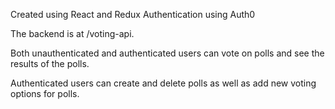 Created using React and Redux
Authentication using Auth0

The backend is at /voting-api.

Both unauthenticated and authenticated users can vote on polls and see the results of the polls.

Authenticated users can create and delete polls as well as add new voting options for polls. 
